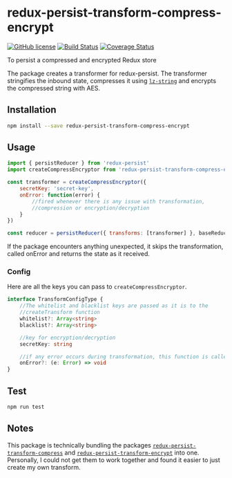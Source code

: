 # redux-persist-transform-compress-encrypt

[![GitHub license](https://img.shields.io/badge/license-MIT-blue.svg)](https://github.com/facebook/react/blob/master/LICENSE) [![Build Status](https://travis-ci.org/Dante-101/redux-persist-transform-compress-encrypt.svg?branch=master)](https://travis-ci.org/Dante-101/redux-persist-transform-compress-encrypt) [![Coverage Status](https://coveralls.io/repos/github/Dante-101/redux-persist-transform-compress-encrypt/badge.svg?branch=master)](https://coveralls.io/github/Dante-101/redux-persist-transform-compress-encrypt?branch=master)

To persist a compressed and encrypted Redux store

The package creates a transformer for redux-persist. The transformer stringifies the inbound state, compresses it using [`lz-string`](https://github.com/pieroxy/lz-string) and encrypts the compressed string with AES.

## Installation 
```sh
npm install --save redux-persist-transform-compress-encrypt
```

## Usage

```javascript
import { persistReducer } from 'redux-persist'
import createCompressEncryptor from 'redux-persist-transform-compress-encrypt'

const transformer = createCompressEncryptor({
    secretKey: 'secret-key',
    onError: function(error) {
        //fired whenever there is any issue with transformation, 
        //compression or encryption/decryption
    }
})

const reducer = persistReducer({ transforms: [transformer] }, baseReducer)
```

If the package encounters anything unexpected, it skips the transformation, called onError and returns the state as it received.

### Config
Here are all the keys you can pass to `createCompressEncryptor`.
```typescript
interface TransformConfigType {
    //The whitelist and blacklist keys are passed as it is to the 
    //createTransform function
    whitelist?: Array<string>
    blacklist?: Array<string>

    //key for encryption/decryption
    secretKey: string

    //if any error occurs during transformation, this function is called
    onError?: (e: Error) => void
}
```

## Test 
```sh
npm run test
```

## Notes

This package is technically bundling the packages [`redux-persist-transform-compress`](https://github.com/rt2zz/redux-persist-transform-compress) and [`redux-persist-transform-encrypt`](https://github.com/maxdeviant/redux-persist-transform-encrypt) into one. Personally, I could not get them to work together and found it easier to just create my own transform.

